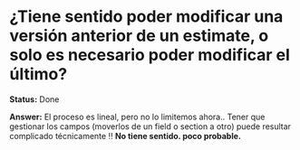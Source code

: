 # ¿Tiene sentido poder modificar una versión anterior de un estimate, o solo es necesario poder modificar el último?

**Status:** Done

**Answer:** El proceso es lineal, pero no lo limitemos ahora.. Tener que gestionar los campos (moverlos de un field o section a otro) puede resultar complicado técnicamente ‼️
**No tiene sentido. poco probable.**

